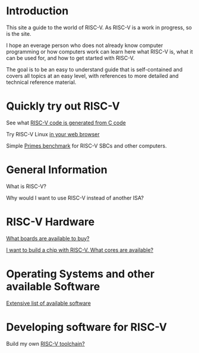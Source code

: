 # Introduction

This site a guide to the world of RISC-V. As RISC-V is a work in progress,
so is the site.

I hope an everage person who does not already know computer
programming or how computers work can learn here what RISC-V is, what
it can be used for, and how to get started with RISC-V.

The goal is to be an easy to understand guide that is self-contained
and covers all topics at an easy level, with references to more
detailed and technical reference material.

# Quickly try out RISC-V

See what [RISC-V code is generated from C code](faq/compiler_explorer)

Try RISC-V Linux [in your web browser](faq/JSLinux)

Simple [Primes benchmark](faq/primes) for RISC-V SBCs and other computers.

# General Information

What is RISC-V?

Why would I want to use RISC-V instead of another ISA?

# RISC-V Hardware

[What boards are available to buy?](https://riscv.org/exchange/)

[I want to build a chip with RISC-V. What cores are available?](https://riscv.org/exchange/cores-socs/)

# Operating Systems and other available Software

[Extensive list of available software](https://riscv.org/exchange/software/)

# Developing software for RISC-V

Build my own [RISC-V toolchain?](https://github.com/riscv-collab/riscv-gnu-toolchain)

